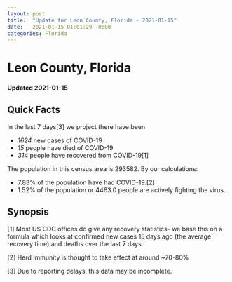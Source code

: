 ```yaml
---
layout: post
title:  "Update for Leon County, Florida - 2021-01-15"
date:   2021-01-15 01:01:29 -0600
categories: Florida
---
```


# Leon County, Florida
#### Updated 2021-01-15

## Quick Facts

In the last 7 days[3] we project there have been
- *1624* new cases of COVID-19
- *15* people have died of COVID-19
- *314* people have recovered from COVID-19[1]

The population in this census area is 293582. By our calculations:
- 7.83% of the population have had COVID-19.[2]
- 1.52% of the population or 4463.0 people are actively fighting the virus.

## Synopsis




[1] Most US CDC offices do give any recovery statistics- we base this on a formula which looks at confirmed new cases
15 days ago (the average recovery time) and deaths over the last 7 days.

[2] Herd Immunity is thought to take effect at around ~70-80%

[3] Due to reporting delays, this data may be incomplete.
 
    